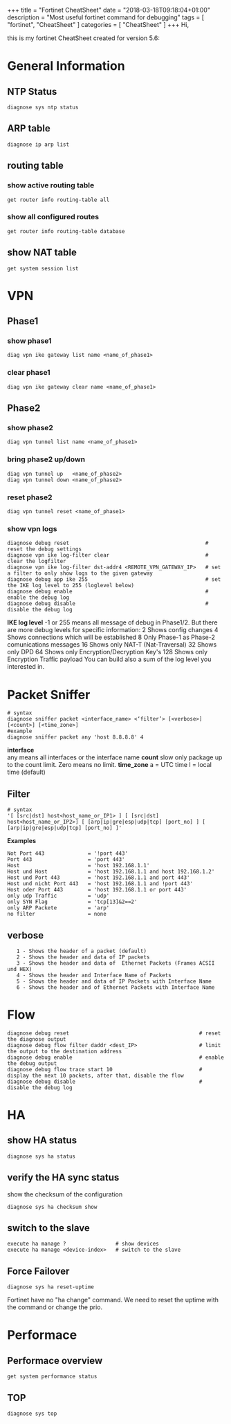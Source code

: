 +++
title = "Fortinet CheatSheet"
date = "2018-03-18T09:18:04+01:00"
description = "Most useful fortinet command for debugging"
tags = [ "fortinet", "CheatSheet" ]
categories = [  "CheatSheet" ]
+++
Hi, 

this is my fortinet CheatSheet created for version 5.6:

# General Information
## NTP Status
```
diagnose sys ntp status
```

## ARP table

```
diagnose ip arp list
```

## routing table
### show active routing table
```
get router info routing-table all
```

### show all configured routes
```
get router info routing-table database
```

## show NAT table
```
get system session list
```

# VPN
## Phase1
### show phase1
```
diag vpn ike gateway list name <name_of_phase1>
```

### clear phase1 
```
diag vpn ike gateway clear name <name_of_phase1>
```

## Phase2
### show phase2
```
diag vpn tunnel list name <name_of_phase1>
```

### bring phase2 up/down
```
diag vpn tunnel up   <name_of_phase2>
diag vpn tunnel down <name_of_phase2>
```

### reset phase2
```
diag vpn tunnel reset <name_of_phase1>
```
 
### show vpn logs
```
diagnose debug reset                                            # reset the debug settings
diagnose vpn ike log-filter clear                               # clear the logfilter
diagnose vpn ike log-filter dst-addr4 <REMOTE_VPN_GATEWAY_IP>   # set a filter to only show logs to the given gateway
diagnose debug app ike 255                                      # set the IKE log level to 255 (loglevel below)
diagnose debug enable                                           # enable the debug log
diagnose debug disable                                          # disable the debug log
```
**IKE log level**
-1 or 255 means all message of debug in Phase1/2.
But there are more debug levels for specific information:
              2 Shows config changes
              4 Shows connections which will be established
              8 Only Phase-1 as Phase-2 comunications messages
             16 Shows only NAT-T (Nat-Traversal)
             32 Shows only DPD 
             64 Shows only Encryption/Decryption Key's
            128 Shows only Encryption Traffic payload
You can build also a sum of the log level you interested in. 
 
# Packet Sniffer
```
# syntax
diagnose sniffer packet <interface_name> <‘filter’> [<verbose>] [<count>] [<time_zone>]
#example
diagnose sniffer packet any 'host 8.8.8.8' 4
```
**interface**  
any means all interfaces or the interface name
**count**
slow only package up to the count limit. Zero means no limit.
**time_zone**
a = UTC time
l = local time (default)

## Filter
```
# syntax
'[ [src|dst] host<host_name_or_IP1> ] [ [src|dst] host<host_name_or_IP2>] [ [arp|ip|gre|esp|udp|tcp] [port_no] ] [ [arp|ip|gre|esp|udp|tcp] [port_no] ]'
```
 
**Examples**
```
Not Port 443              = '!port 443'
Port 443                  = 'port 443'
Host                      = 'host 192.168.1.1'
Host und Host             = 'host 192.168.1.1 and host 192.168.1.2'
Host und Port 443         = 'host 192.168.1.1 and port 443'
Host und nicht Port 443   = 'host 192.168.1.1 and !port 443'
Host oder Port 443        = 'host 192.168.1.1 or port 443'
only udp Traffic          = 'udp'
only SYN Flag             = 'tcp[13]&2==2'
only ARP Packete          = 'arp' 
no filter                 = none
```
## verbose
       1 - Shows the header of a packet (default)
       2 - Shows the header and data of IP packets
       3 - Shows the header and data of  Ethernet Packets (Frames ACSII und HEX)
       4 - Shows the header and Interface Name of Packets
       5 - Shows the header and data of IP Packets with Interface Name
       6 - Shows the header and of Ethernet Packets with Interface Name

# Flow
```
diagnose debug reset                                          # reset the diagnose output
diagnose debug flow filter daddr <dest_IP>                    # limit the output to the destination address
diagnose debug enable                                         # enable the debug output
diagnose debug flow trace start 10                            # display the next 10 packets, after that, disable the flow
diagnose debug disable                                        # disable the debug log
```

# HA
## show HA status
```
diagnose sys ha status
```

## verify the HA sync status
show the checksum of the configuration
```
diagnose sys ha checksum show
```
## switch to the slave
```
execute ha manage ?                # show devices
execute ha manage <device-index>   # switch to the slave
```

## Force Failover
```
diagnose sys ha reset-uptime
```
Fortinet have no "ha change" command. We need to reset the uptime with the command or change the prio. 
 
# Performace
## Performace overview
```
get system performance status
```
## TOP
```
diagnose sys top
```
